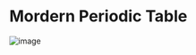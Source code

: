 # Mordern Periodic Table
![image](https://user-images.githubusercontent.com/72661784/221499240-af173459-6e3b-4e44-b969-1e05cf34d66e.png)

